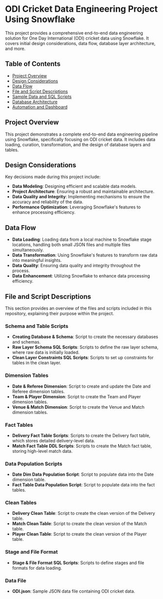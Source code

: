 # ODI Cricket Data Engineering Project Using Snowflake

This project provides a comprehensive end-to-end data engineering solution for One Day International (ODI) cricket data using Snowflake. It covers initial design considerations, data flow, database layer architecture, and more.

## Table of Contents

- [Project Overview](#project-overview)
- [Design Considerations](#design-considerations)
- [Data Flow](#data-flow)
- [File and Script Descriptions](#file-and-script-descriptions)
- [Sample Data and SQL Scripts](#sample-data-and-sql-scripts)
- [Database Architecture](#database-architecture)
- [Automation and Dashboard](#automation-and-dashboard)


## Project Overview

This project demonstrates a complete end-to-end data engineering pipeline using Snowflake, specifically focusing on ODI cricket data. It includes data loading, curation, transformation, and the design of database layers and tables.

## Design Considerations

Key decisions made during this project include:

- **Data Modeling**: Designing efficient and scalable data models.
- **Project Architecture**: Ensuring a robust and maintainable architecture.
- **Data Quality and Integrity**: Implementing mechanisms to ensure the accuracy and reliability of the data.
- **Performance Optimization**: Leveraging Snowflake's features to enhance processing efficiency.

## Data Flow

- **Data Loading**: Loading data from a local machine to Snowflake stage locations, handling both small JSON files and multiple files simultaneously.
- **Data Transformation**: Using Snowflake's features to transform raw data into meaningful insights.
- **Data Quality**: Ensuring data quality and integrity throughout the process.
- **Data Enhancement**: Utilizing Snowflake to enhance data processing efficiency.

## File and Script Descriptions

This section provides an overview of the files and scripts included in this repository, explaining their purpose within the project.

### Schema and Table Scripts

- **Creating Database & Schema**: Script to create the necessary databases and schemas.
- **Raw Layer Schema SQL Scripts**: Scripts to define the raw layer schema, where raw data is initially loaded.
- **Clean Layer Constraints SQL Scripts**: Scripts to set up constraints for tables in the clean layer.

### Dimension Tables

- **Date & Referee Dimension**: Script to create and update the Date and Referee dimension tables.
- **Team & Player Dimension**: Script to create the Team and Player dimension tables.
- **Venue & Match Dimension**: Script to create the Venue and Match dimension tables.

### Fact Tables

- **Delivery Fact Table Scripts**: Scripts to create the Delivery fact table, which stores detailed delivery-level data.
- **Match Fact Table DDL Scripts**: Scripts to create the Match fact table, storing high-level match data.

### Data Population Scripts

- **Date Dim Data Population Script**: Script to populate data into the Date dimension table.
- **Fact Table Data Population Script**: Script to populate data into the fact tables.

### Clean Tables

- **Delivery Clean Table**: Script to create the clean version of the Delivery table.
- **Match Clean Table**: Script to create the clean version of the Match table.
- **Player Clean Table**: Script to create the clean version of the Player table.

### Stage and File Format

- **Stage & File Format SQL Scripts**: Scripts to define stages and file formats for data loading.

### Data File

- **ODI.json**: Sample JSON data file containing ODI cricket data.



